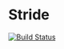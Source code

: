 # Stride

[![Build Status](https://github.com/m3g/Stride.jl/actions/workflows/CI.yml/badge.svg?branch=main)](https://github.com/m3g/Stride.jl/actions/workflows/CI.yml?query=branch%3Amain)
